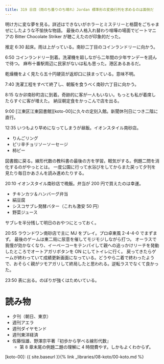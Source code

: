 ```yaml
---
title: 319 日目（雨のち曇りのち晴れ）Jordan 標準形の変換行列を求めるのは面倒だ
---
```


明け方に変な夢を見る。詳述はできないがホラーとミステリーと格闘をごちゃまぜにしたような不愉快な物語。
最後の人格入れ替わり喧嘩の場面でビートマニアの Bitter Chocolate Striker が聴こえたのが印象的だった。

推定 6:30 起床。雨は上がっている。南砂二丁目のコインランドリーに向かう。

6:50 コインランドリー到着。洗濯機を廻しながら二年間の少年サンデーを読んで待つ。
麻布十番駅周辺に民家がないは私も思った。港区あるあるだ。

乾燥機をよく見たら五十円硬貨が返却口に挟まっている。意味不明。

7:40 洗濯工程をすべて終了し、朝飯を食うべく南砂六丁目に向かう。

8:15 なか卯南砂町店に到着。奇跡的に客が一人もいない。もっとも私が着席したらすぐに客が増えた。
納豆朝定食をかっこんで店を出る。

9:00 [江東区江東図書館][koto-00]に久々の定刻入館。新聞休刊日につき二階に直行。

12:35 いつもより早めになってしまうが昼飯。イオンスタイル南砂店。

* りんごリング
* ピリ辛チョリソーソーセージ
* 柿ピー

図書館に戻る。線形代数の教科書の最後の方を学習。眠気がする。例題二問を消化するのがやっととは。
一度公園に行って水浴びをしてからまた戻って夕刊を見たり毎日かあさんを読み進めたりする。

20:10 イオンスタイル南砂店で晩飯。弁当が 200 円で買えたのは幸運。

* チキンカツ＆ハンバーグ弁当
* 絹豆腐
* シスコサブレ発酵バター（これも激安 50 円）
* 野菜ジュース

サブレを半分残して明日のおやつにとっておく。

20:55 ラウンドワン南砂店で主に MJ をプレイ。プロ卓東風 2-4-4-0 でまずまず。
最後のゲームは東二局に尿意を催してモジモジしながら打つ。
オーラスで我慢が効かなくなり、イーペーコーをテンパイして親への追っかけリーチを発動したところでオートアガリボタンを ON にしてトイレに行く。
戻ってきたらゲームが終わっていて成績更新画面になっている。どうやら二着で終わったようで、おそらく親がツモアガリして終局したと思われる。逆転ラスでなくて良かった。

23:50 表に出る。のぼりが強くはためいている。

# 読み物

* 夕刊（朝日、東京）
* 週刊アエラ
* 週刊ダイヤモンド
* 週刊東洋経済
* 佐藤恒雄、野澤宗平著『初歩から学べる線形代数』
  * 第 8 章末尾の例題二題の理解に 4 時間費やす。しかもよくわからず。

[koto-00]: {{ site.baseurl }}{% link _libraries/08-koto/00-koto.md %}

